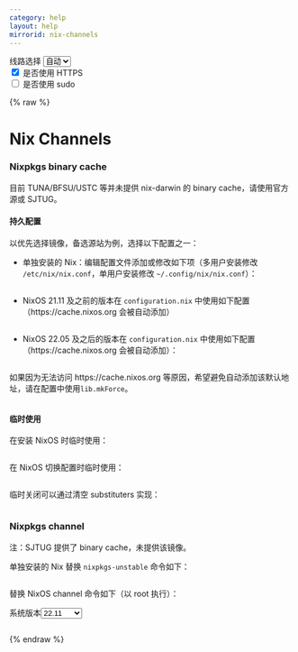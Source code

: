 ```yaml
---
category: help
layout: help
mirrorid: nix-channels
---
```


<!-- 本 markdown 从 tuna/mirrorz-help-ng 自动生成，如需修改请参阅该仓库 -->

<style>.z-help tmpl { display: none }</style>

<div class="z-wrap">
    <form class="z-form z-global" onchange="form_update(null)" onsubmit="return false">
        <div>
            <label for="e0a5cecb">线路选择</label>
            <select id="e0a5cecb" name="host">
                <option selected="selected" value="{{ site.url }}">自动</option>
                <option value="{{ site.urlv4 }}">IPv4</option>
                <option value="{{ site.urlv6 }}">IPv6</option>
            </select>
        </div>
        <div>
            <input id="144d763c" name="_scheme" type="checkbox" checked>
            <label for="144d763c">是否使用 HTTPS</label>
        </div>
        <div>
            <input id="4659e7da" name="_sudo" type="checkbox">
            <label for="4659e7da">是否使用 sudo</label>
        </div>
    </form>
</div>
{% raw %}
<div class="z-help"><h1>Nix Channels</h1>
<h3>Nixpkgs binary cache</h3>
<p>目前 TUNA/BFSU/USTC 等并未提供 nix-darwin 的 binary cache，请使用官方源或 SJTUG。</p>
<h4>持久配置</h4>
<p>以优先选择镜像，备选源站为例，选择以下配置之一：</p>
<ul>
<li>
<p>单独安装的 Nix：编辑配置文件添加或修改如下项（多用户安装修改 <code>/etc/nix/nix.conf</code>，单用户安装修改 <code>~/.config/nix/nix.conf</code>）：<br/>
<div class="z-wrap"><form class="z-form" onchange="form_update(event)" onsubmit="return false"></form><pre class="z-code"></pre></div><tmpl><br/>
substituters = {{endpoint}}/store https://cache.nixos.org/<br/>
</tmpl></p>
</li>
<li>
<p>NixOS 21.11 及之前的版本在 <code>configuration.nix</code> 中使用如下配置（https://cache.nixos.org 会被自动添加）<br/>
<div class="z-wrap"><form class="z-form" onchange="form_update(event)" onsubmit="return false"></form><pre class="z-code"></pre></div><tmpl z-lang="nix"><br/>
    nix.binaryCaches = [ "{{endpoint}}/store" ];<br/>
</tmpl></p>
</li>
<li>
<p>NixOS 22.05 及之后的版本在 <code>configuration.nix</code> 中使用如下配置（https://cache.nixos.org 会被自动添加）：<br/>
<div class="z-wrap"><form class="z-form" onchange="form_update(event)" onsubmit="return false"></form><pre class="z-code"></pre></div><tmpl z-lang="nix"><br/>
    nix.settings.substituters = [ "{{endpoint}}/store" ];<br/>
</tmpl></p>
</li>
</ul>
<p>如果因为无法访问 https://cache.nixos.org 等原因，希望避免自动添加该默认地址，请在配置中使用<code>lib.mkForce</code>。</p>
<div class="z-wrap"><form class="z-form" onchange="form_update(event)" onsubmit="return false"></form><pre class="z-code"></pre></div><tmpl z-lang="nix">
# load `lib` into namespace at the file head with `{ config, pkgs, lib, ... }:`
nix.settings.substituters = lib.mkForce [ "{{endpoint}}/store" ];
</tmpl>
<h4>临时使用</h4>
<p>在安装 NixOS 时临时使用：</p>
<div class="z-wrap"><form class="z-form" onchange="form_update(event)" onsubmit="return false"></form><pre class="z-code"></pre></div><tmpl z-lang="bash">
nixos-install --option substituters "{{endpoint}}/store"
</tmpl>
<p>在 NixOS 切换配置时临时使用：</p>
<div class="z-wrap"><form class="z-form" onchange="form_update(event)" onsubmit="return false"></form><pre class="z-code"></pre></div><tmpl z-lang="bash">
nixos-rebuild --option substituters "{{endpoint}}/store"
</tmpl>
<p>临时关闭可以通过清空 substituters 实现：</p>
<div class="z-wrap"><form class="z-form" onchange="form_update(event)" onsubmit="return false"></form><pre class="z-code"></pre></div><tmpl z-lang="bash">
nixos-rebuild --options substituters ""
</tmpl>
<h3>Nixpkgs channel</h3>
<p>注：SJTUG 提供了 binary cache，未提供该镜像。</p>
<p>单独安装的 Nix 替换 <code>nixpkgs-unstable</code> 命令如下：</p>
<div class="z-wrap"><form class="z-form" onchange="form_update(event)" onsubmit="return false"></form><pre class="z-code"></pre></div><tmpl z-lang="bash">
nix-channel --add {{endpoint}}/nixpkgs-unstable nixpkgs
nix-channel --update
</tmpl>
<p>替换 NixOS channel 命令如下（以 root 执行）：</p>
<div class="z-wrap"><form class="z-form" onchange="form_update(event)" onsubmit="return false"><div><label for="b7225655" title>系统版本</label><select id="b7225655" name="version" title><option value="22.11">22.11</option><option value="unstable">unstable</option><option value="22.05">22.05</option><option value="21.11">21.11</option></select></div></form><pre class="z-code"></pre></div><tmpl z-input="version" z-lang="bash">
nix-channel --add {{endpoint}}/nixos-{{version}} nixos
nix-channel --update
</tmpl><script id="z-config" type="application/x-mirrorz-help">eyJfIjogIk5peCBDaGFubmVscyIsICJibG9jayI6IFsibml4LWNoYW5uZWxzIl0sICJpbnB1dCI6IHsidmVyc2lvbiI6IHsiXyI6ICJcdTdjZmJcdTdlZGZcdTcyNDhcdTY3MmMiLCAib3B0aW9uIjogeyIyMi4xMSI6IG51bGwsICJ1bnN0YWJsZSI6IG51bGwsICIyMi4wNSI6IG51bGwsICIyMS4xMSI6IG51bGx9fX0sICJuYW1lIjogIm5peC1jaGFubmVscyJ9</script>
</div>

{% endraw %}

<script src="/static/js/mustache.js?{{ site.data['hash'] }}"></script>
<script src="/static/js/zdocs.js?{{ site.data['hash'] }}"></script>
